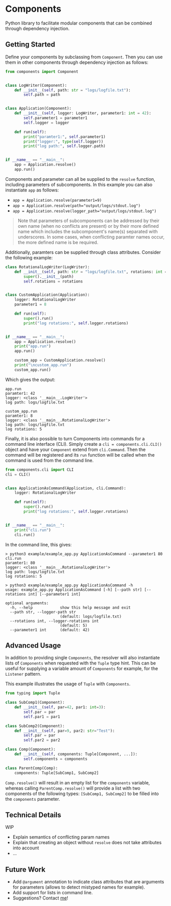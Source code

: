# Components
Python library to facilitate modular components that can be combined through dependency injection.

## Getting Started
Define your components by subclassing from `Component`. Then you can use them in other components through dependency injection as follows:
```python
from components import Component


class LogWriter(Component):
    def __init__(self, path: str = "logs/logfile.txt"):
        self.path = path


class Application(Component):
    def __init__(self, logger: LogWriter, parameter1: int = 42):
        self.parameter1 = parameter1
        self.logger = logger

    def run(self):
        print("paramter1:", self.parameter1)
        print("logger:", type(self.logger))
        print("log path:", self.logger.path)


if __name__ == "__main__":
    app = Application.resolve()
    app.run()
```

Components and parameter can all be supplied to the `resolve` function, including parameters of subcomponents. In this example you can also instantiate `app` as follows:
 - `app = Application.resolve(parameter1=9)`
 - `app = Application.resolve(path="output/logs/stdout.log")`
 - `app = Application.resolve(logger_path="output/logs/stdout.log")`

> Note that parameters of subcomponents can be addressed by their own name (when no conflicts are present) or by their more defined name which includes the subcomponent's name(s) separated with underscores. In some cases, when conflicting paramter names occur, the more defined name is be required.


Additionally, paramters can be supplied through class attributes. Consider the following example:
```python
class RotationalLogWriter(LogWriter):
    def __init__(self, path: str = "logs/logfile.txt", rotations: int = 5):
        super().__init__(path)
        self.rotations = rotations


class CustomApplication(Application):
    logger: RotationalLogWriter
    parameter1 = 8

    def run(self):
        super().run()
        print("log rotations:", self.logger.rotations)


if __name__ == "__main__":
    app = Application.resolve()
    print("app.run")
    app.run()

    custom_app = CustomApplication.resolve()
    print("\ncustom_app.run")
    custom_app.run()
```

Which gives the output:
```
app.run
paramter1: 42
logger: <class '__main__.LogWriter'>
log path: logs/logfile.txt

custom_app.run
paramter1: 8
logger: <class '__main__.RotationalLogWriter'>
log path: logs/logfile.txt
log rotations: 5
```

Finally, it is also possible to turn Components into commands for a command line interface (CLI). Simply create a `cli = components.cli.CLI()` object and have your `Component` extend from `cli.Command`. Then the command will be registered and its `run` function will be called when the command is used from the command line.
```python
from components.cli import CLI
cli = CLI()


class ApplicationAsCommand(Application, cli.Command):
    logger: RotationalLogWriter

    def run(self):
        super().run()
        print("log rotations:", self.logger.rotations)


if __name__ == "__main__":
    print("cli.run")
    cli.run()
```

In the command line, this gives:
```console
> python3 example/example_app.py ApplicationAsCommand --parameter1 80
cli.run
paramter1: 80
logger: <class '__main__.RotationalLogWriter'>
log path: logs/logfile.txt
log rotations: 5

> python3 example/example_app.py ApplicationAsCommand -h
usage: example_app.py ApplicationAsCommand [-h] [--path str] [--rotations int] [--parameter1 int]

optional arguments:
  -h, --help            show this help message and exit
  --path str, --logger-path str
                        (default: logs/logfile.txt)
  --rotations int, --logger-rotations int
                        (default: 5)
  --parameter1 int      (default: 42)

```


## Advanced Usage

In addition to providing single `Components`, the resolver will also instantiate lists of `Components` when requested with the `Tuple` type hint. This can be useful for supplying a variable amount of `Components` for example, for the `Listener` pattern.

This example illustrates the usage of `Tuple` with `Components`.

```python
from typing import Tuple

class SubComp1(Component):
    def __init__(self, par=42, par1: int=3):
        self.par = par
        self.par1 = par1

class SubComp2(Component):
    def __init__(self, par=9, par2: str="Test"):
        self.par = par
        self.par2 = par2

class Comp(Component):
    def __init__(self, components: Tuple[Component, ...]):
        self.components = components

class ParentComp(Comp):
    components: Tuple[SubComp1, SubComp2]
```

`Comp.resolve()` will result in an empty list for the `components` variable, whereas calling `ParentComp.resolve()` will provide a list with two components of the following types: `[SubComp1, SubComp2]` to be filled into the `components` parameter.


## Technical Details
WIP
 - Explain semantics of conflicting param names
 - Explain that creating an object without `resolve` does not take attributes into account
 - ...

## Future Work
 - Add `@argument` annotation to indicate class attributes that are arguments for parameters (allows to detect mistyped names for example).
 - Add support for lists in command line.
 - Suggestions? Contact [me](mailto:joeydepauw@gmail.com)!
